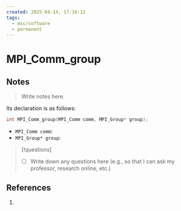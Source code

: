 ```yaml
---
created: 2025-04-14, 17:16:12
tags:
  - msc/software
  - permanent
---
```

# MPI_Comm_group

## Notes

> Write notes here.

Its declaration is as follows:

```c
int MPI_Comm_group(MPI_Comm comm, MPI_Group* group);
```

- `MPI_Comm comm`:
- `MPI_Group* group`:

> [!questions]
> - [ ] Write down any questions here (e.g., so that I can ask my professor, research online, etc.)

## References

1. 
